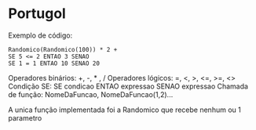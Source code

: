 ﻿Portugol
==========================

Exemplo de código:
    
    Randomico(Randomico(100)) * 2 +  
    SE 5 <= 2 ENTAO 3 SENAO 
    SE 1 = 1 ENTAO 10 SENAO 20


Operadores binários: +, -, * , /
Operadores lógicos: =, <, >, <=, >=, <>
Condição SE: SE condicao ENTAO expressao SENAO expressao
Chamada de função: NomeDaFuncao, NomeDaFuncao(1,2)...

A unica função implementada foi a Randomico que recebe nenhum ou 1 parametro